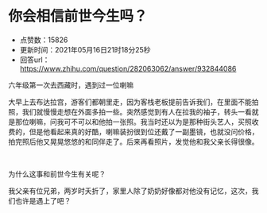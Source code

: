 # 你会相信前世今生吗？
- 点赞数：15826
- 更新时间：2021年05月16日21时18分25秒
- 回答url：https://www.zhihu.com/question/282063062/answer/932844086
<body>
 <p data-pid="Cfrzom-z">六年级第一次去西藏时，遇到过一位喇嘛</p>
 <p data-pid="Hlgx1bkE">大早上去布达拉宫，游客们都朝里走，因为客栈老板提前告诉我们，在里面不能拍照，我们就慢慢走想在外面多拍一些。突然感觉到有人在拉我的袖子，转头一看就是那位喇嘛，问我可不可以和他拍一张照。我当时还以为是那种街头艺人，买照收费的，但是他看起来真的好酷，喇嘛装扮很到位还戴了一副墨镜，也就没问价格，拍完照后他又晃晃悠悠的和同伴走了。后来再看照片，发觉他和我父亲长得很像。</p>
 <p class="ztext-empty-paragraph"><br></p>
 <p data-pid="_TYl5Yj6">为什么这事和前世今生有关呢？</p>
 <p data-pid="EN3pUuH8">我父亲有位兄弟，两岁时夭折了，家里人除了奶奶好像都对他没有记忆，这次，我们也许是遇上了吧？</p>
</body>